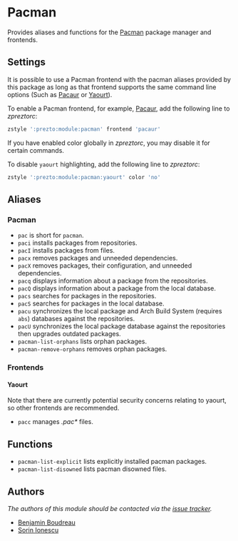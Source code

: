 Pacman
======

Provides aliases and functions for the [Pacman][1] package manager and
frontends.

Settings
--------

It is possible to use a Pacman frontend with the pacman aliases provided by this
package as long as that frontend supports the same command line options (Such as
[Pacaur][2] or [Yaourt][3]).

To enable a Pacman frontend, for example, [Pacaur][2], add the following line to
*zpreztorc*:

```sh
zstyle ':prezto:module:pacman' frontend 'pacaur'
```

If you have enabled color globally in *zpreztorc*, you may disable it for certain
commands.

To disable `yaourt` highlighting, add the following line to *zpreztorc*:

```sh
zstyle ':prezto:module:pacman:yaourt' color 'no'
```

Aliases
-------

### Pacman

  - `pac` is short for `pacman`.
  - `paci` installs packages from repositories.
  - `pacI` installs packages from files.
  - `pacx` removes packages and unneeded dependencies.
  - `pacX` removes packages, their configuration, and unneeded dependencies.
  - `pacq` displays information about a package from the repositories.
  - `pacQ` displays information about a package from the local database.
  - `pacs` searches for packages in the repositories.
  - `pacS` searches for packages in the local database.
  - `pacu` synchronizes the local package and Arch Build System (requires `abs`)
    databases against the repositories.
  - `pacU` synchronizes the local package database against the repositories then
    upgrades outdated packages.
  - `pacman-list-orphans` lists orphan packages.
  - `pacman-remove-orphans` removes orphan packages.

### Frontends

#### Yaourt

Note that there are currently potential security concerns relating to yaourt, so
other frontends are recommended.

  - `pacc` manages *.pac\** files.

Functions
---------

  - `pacman-list-explicit` lists explicitly installed pacman packages.
  - `pacman-list-disowned` lists pacman disowned files.

Authors
-------

*The authors of this module should be contacted via the [issue tracker][4].*

  - [Benjamin Boudreau](https://github.com/dreur)
  - [Sorin Ionescu](https://github.com/sorin-ionescu)

[1]: http://www.archlinux.org/pacman/
[2]: https://github.com/rmarquis/pacaur
[3]: http://archlinux.fr/yaourt-en
[4]: https://github.com/sorin-ionescu/prezto/issues
